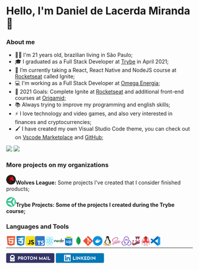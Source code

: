 <h1>Hello, I'm Daniel de Lacerda Miranda 👋</h1>

<h3>About me</h3>
<ul>
  <li>🧔🏽 I'm 21 years old, brazilian living in São Paulo;</li>
  <li>🎓 I graduated as a Full Stack Developer at <a href="https://www.betrybe.com/">Trybe</a> in April 2021;</a></li>
  <li>🌱 I’m currently taking a React, React Native and NodeJS course at <a href="https://rocketseat.com.br">Rocketseat</a> called Ignite;</li>
  <li>💻 I'm working as a Full Stack Developer at <a href="https://omegaenergia.com.br/">Omega Energia;</a></li>
  <li>🥅 2021 Goals: Complete Ignite at <a href="https://rocketseat.com.br">Rocketseat</a> and additional front-end courses at <a href="https://origamid.com">Origamid;</a></li>
  <li>📚 Always trying to improve my programming and english skills;</li>
  <li>⚡ I love technology and video games, and also very interested in finances and cryptocurrencies;</li>
  <li>🖌️ I have created my own Visual Studio Code theme, you can check out on <a href="https://marketplace.visualstudio.com/items?itemName=WolvesLeague.wolves-league">Vscode Marketplace</a> and <a href="https://github.com/WolvesLeague/wolves-league-vscode-theme">GitHub;</a></li>
</ul>
<div>
  <img  height="140rem" src="https://github-readme-stats-daniellmiranda.vercel.app/api?username=daniellmiranda&count_private=true&show_icons=true&title_color=ff5252&text_color=eee&icon_color=ff0000&bg_color=1d1f20&hide_border=true">
  <img height="140rem" src="https://github-readme-stats-daniellmiranda.vercel.app/api/top-langs/?username=daniellmiranda&langs_count=10&layout=compact&title_color=ff5252&text_color=eee&bg_color=1d1f20&hide_border=true">
</div>

### More projects on my organizations

<p><img align="align" alt="Wolves League logo" width="26px" src="https://github.com/DanielLMiranda/DanielLMiranda/blob/master/icons/wolves-league.png"><strong>Wolves League:</strong> Some projects I've created that I consider finished products;</p>
<p><img align="align" alt="Trybe" width="26px" src="https://github.com/DanielLMiranda/DanielLMiranda/blob/master/icons/trybe-circle.png"><strong>Trybe Projects: Some of the projects I created during the Trybe course;</strong></p>

### Languages and Tools

<img align="left" alt="HTML5" width="26px" src="https://github.com/DanielLMiranda/DanielLMiranda/blob/master/icons/html5.png" />
<img align="left" alt="CSS3" width="26px" src="https://github.com/DanielLMiranda/DanielLMiranda/blob/master/icons/css3.png" />
<img align="left" alt="JavaScript" width="26px" src="https://github.com/DanielLMiranda/DanielLMiranda/blob/master/icons/javascript.png" />
<img align="left" alt="TypeScript" width="26px" src="https://github.com/DanielLMiranda/DanielLMiranda/blob/master/icons/typescript.png" />
<img align="left" alt="React" width="26px" src="https://github.com/DanielLMiranda/DanielLMiranda/blob/master/icons/react.png" />
<img align="left" alt="NodeJS" width="26px" src="https://github.com/DanielLMiranda/DanielLMiranda/blob/master/icons/nodejs.png" />
<img align="left" alt="SQL" width="26px" src="https://github.com/DanielLMiranda/DanielLMiranda/blob/master/icons/sql.png" />
<img align="left" alt="MongoDB" width="26px" src="https://github.com/DanielLMiranda/DanielLMiranda/blob/master/icons/mongodb.png" />
<img align="left" alt="Git" width="26px" src="https://github.com/DanielLMiranda/DanielLMiranda/blob/master/icons/git.png" />
<img align="left" alt="Docker" width="26px" src="https://github.com/DanielLMiranda/DanielLMiranda/blob/master/icons/docker.png" />
<img align="left" alt="Linux" width="26px" src="https://github.com/DanielLMiranda/DanielLMiranda/blob/master/icons/linux.png" />
<img align="left" alt="Sass" width="26px" src="https://github.com/DanielLMiranda/DanielLMiranda/blob/master/icons/sass.png" />
<img align="left" alt="Redux" width="26px" src="https://github.com/DanielLMiranda/DanielLMiranda/blob/master/icons/redux.png" />
<img align="left" alt="Jest" width="26px" src="https://github.com/DanielLMiranda/DanielLMiranda/blob/master/icons/jest.png" />
<img align="left" alt="RTL" width="26px" src="https://github.com/DanielLMiranda/DanielLMiranda/blob/master/icons/rtl.png" />
<img align="left" alt="Visual Studio Code" width="26px" src="https://github.com/DanielLMiranda/DanielLMiranda/blob/master/icons/vscode.png" />
<br>
<hr>
<a href="mailto:danieldelacerdamiranda@protonmail.com"><img height="26px" src="https://github.com/DanielLMiranda/DanielLMiranda/blob/master/badges/protonmail-badge.png"></a>
<a href="https://linkedin.com/in/daniellmiranda"><img height="26px" src="https://github.com/DanielLMiranda/DanielLMiranda/blob/master/badges/linkedin-badge.png"></a>
